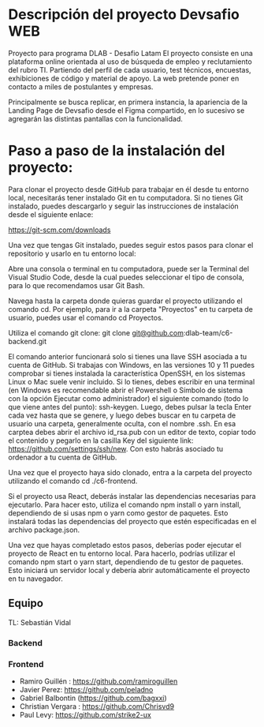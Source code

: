 # Descripción del proyecto Devsafio WEB

Proyecto para programa DLAB - Desafio Latam
El proyecto consiste en una plataforma online orientada al uso de búsqueda de empleo y reclutamiento del rubro TI. Partiendo del perfil de cada usuario, test técnicos, encuestas, exhibiciones de código y material de apoyo. La web pretende poner en contacto a miles de postulantes y empresas.

Principalmente se busca replicar, en primera instancia, la apariencia de la Landing Page de Devsafio desde el Figma compartido, en lo sucesivo se agregarán las distintas pantallas con la funcionalidad.


# Paso a paso de la instalación del proyecto:

Para clonar el proyecto desde GitHub para trabajar en él desde tu entorno local, necesitarás tener instalado Git en tu computadora. Si no tienes Git instalado, puedes descargarlo y seguir las instrucciones de instalación desde el siguiente enlace:

https://git-scm.com/downloads

Una vez que tengas Git instalado, puedes seguir estos pasos para clonar el repositorio y usarlo en tu entorno local:

Abre una consola o terminal en tu computadora, puede ser la Terminal del Visual Studio Code, desde la cual puedes seleccionar el tipo de consola, para lo que recomendamos usar Git Bash.

Navega hasta la carpeta donde quieras guardar el proyecto utilizando el comando cd. Por ejemplo, para ir a la carpeta "Proyectos" en tu carpeta de usuario, puedes usar el comando cd Proyectos.

Utiliza el comando git clone: git clone git@github.com:dlab-team/c6-backend.git

El comando anterior funcionará solo si tienes una llave SSH asociada a tu cuenta de GitHub. Si trabajas con Windows, en las versiones 10 y 11 puedes comprobar si tienes instalada la característica OpenSSH, en los sistemas Linux o Mac suele venir incluido. Si lo tienes, debes escribir en una terminal (en Windows es recomendable abrir el Powershell o Símbolo de sistema con la opción Ejecutar como administrador) el siguiente comando (todo lo que viene antes del punto): ssh-keygen. Luego, debes pulsar la tecla Enter cada vez hasta que se genere, y luego debes buscar en tu carpeta de usuario una carpeta, generalmente oculta, con el nombre .ssh. En esa carptea debes abrir el archivo id_rsa.pub con un editor de texto, copiar todo el contenido y pegarlo en la casilla Key del siguiente link: https://github.com/settings/ssh/new. Con esto habrás asociado tu ordenador a tu cuenta de GitHub.

Una vez que el proyecto haya sido clonado, entra a la carpeta del proyecto utilizando el comando cd ./c6-frontend.

Si el proyecto usa React, deberás instalar las dependencias necesarias para ejecutarlo. Para hacer esto, utiliza el comando npm install o yarn install, dependiendo de si usas npm o yarn como gestor de paquetes. Esto instalará todas las dependencias del proyecto que estén especificadas en el archivo package.json.

Una vez que hayas completado estos pasos, deberías poder ejecutar el proyecto de React en tu entorno local. Para hacerlo, podrías utilizar el comando npm start o yarn start, dependiendo de tu gestor de paquetes. Esto iniciará un servidor local y debería abrir automáticamente el proyecto en tu navegador.

## Equipo

TL: Sebastián Vidal

### Backend

### Frontend

- Ramiro Guillén : https://github.com/ramiroguillen
- Javier Perez: https://github.com/peladno
- Gabriel Balbontin (https://github.com/bagxxi)
- Christian Vergara : https://github.com/Chrisvd9
- Paul Levy: https://github.com/strike2-ux
